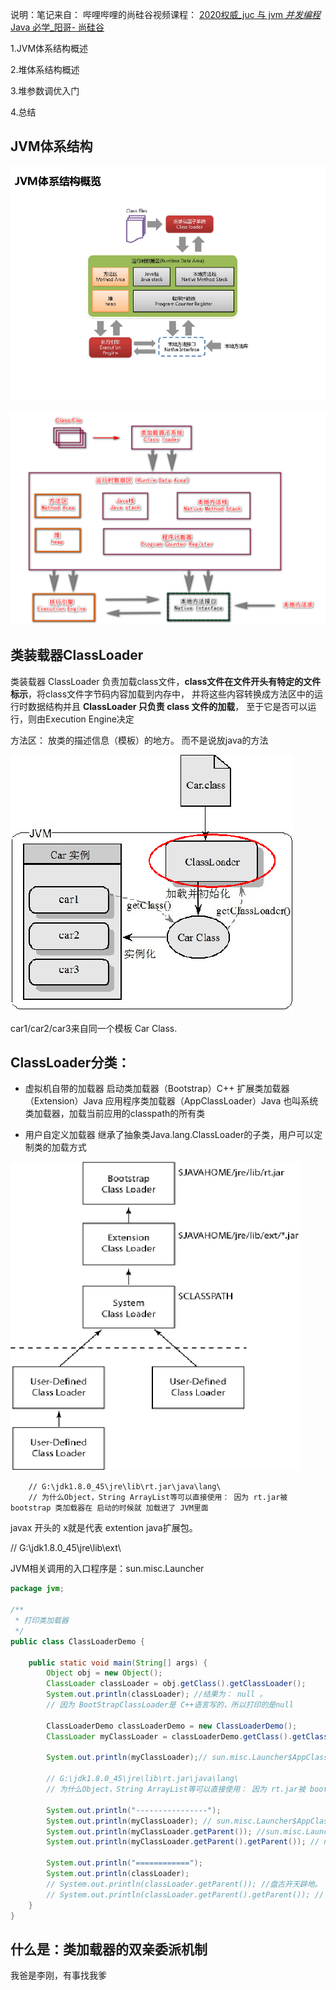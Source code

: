 说明：笔记来自：
哔哩哔哩的尚硅谷视频课程：
[2020权威_juc 与 jvm _并发编程_ Java 必学_阳哥- 尚硅谷](https://www.bilibili.com/video/BV1vE411D7KE?p=13)

1.JVM体系结构概述

2.堆体系结构概述

3.堆参数调优入门

4.总结

##  JVM体系结构
![JVM体系结构.png](image/JVM体系结构.png)

![JVM体系结构自己画的==.png](image/JVM体系结构自己画的==.png)

## 类装载器ClassLoader

类装载器 ClassLoader 负责加载class文件，**class文件在文件开头有特定的文件标示**，将class文件字节码内容加载到内存中，
并将这些内容转换成方法区中的运行时数据结构并且 **ClassLoader 只负责 class 文件的加载**，
至于它是否可以运行，则由Execution Engine决定 

方法区： 放类的描述信息（模板）的地方。 而不是说放java的方法

![img.png](image/类加载器.png)

car1/car2/car3来自同一个模板 Car Class.

## ClassLoader分类：

- 虚拟机自带的加载器
    启动类加载器（Bootstrap）C++
    扩展类加载器（Extension）Java
    应用程序类加载器（AppClassLoader）Java  也叫系统类加载器，加载当前应用的classpath的所有类

- 用户自定义加载器  继承了抽象类Java.lang.ClassLoader的子类，用户可以定制类的加载方式

![类加载器分类.png](image/类加载器分类.png)

        // G:\jdk1.8.0_45\jre\lib\rt.jar\java\lang\
        // 为什么Object，String ArrayList等可以直接使用： 因为 rt.jar被 bootstrap 类加载器在 启动的时候就 加载进了 JVM里面

 javax 开头的 x就是代表 extention java扩展包。

// G:\jdk1.8.0_45\jre\lib\ext\

JVM相关调用的入口程序是：sun.misc.Launcher
```java
package jvm;

/**
 * 打印类加载器
 */
public class ClassLoaderDemo {

    public static void main(String[] args) {
        Object obj = new Object();
        ClassLoader classLoader = obj.getClass().getClassLoader();
        System.out.println(classLoader); //结果为： null 。
        // 因为 BootStrapClassLoader是 C++语言写的，所以打印的是null

        ClassLoaderDemo classLoaderDemo = new ClassLoaderDemo();
        ClassLoader myClassLoader = classLoaderDemo.getClass().getClassLoader();

        System.out.println(myClassLoader);// sun.misc.Launcher$AppClassLoader@14dad5dc

        // G:\jdk1.8.0_45\jre\lib\rt.jar\java\lang\
        // 为什么Object，String ArrayList等可以直接使用： 因为 rt.jar被 bootstrap 类加载器在 启动的时候就 加载进了 JVM里面

        System.out.println("----------------");
        System.out.println(myClassLoader); // sun.misc.Launcher$AppClassLoader@14dad5dc
        System.out.println(myClassLoader.getParent()); //sun.misc.Launcher$ExtClassLoader@4517d9a3
        System.out.println(myClassLoader.getParent().getParent()); // null  因为 BootStrapClassLoader是 C++语言写的，所以打印的是null

        System.out.println("============");
        System.out.println(classLoader);
        // System.out.println(classLoader.getParent()); //盘古开天辟地。 Bootstrap就是盘古，盘古就是祖先，不存在其父辈
        // System.out.println(classLoader.getParent().getParent()); // //盘古开天辟地。 Bootstrap就是盘古，盘古就是祖先，不存在其父辈，更不存在父辈的父辈
    }
}

```

## 什么是：类加载器的双亲委派机制

我爸是李刚，有事找我爹


